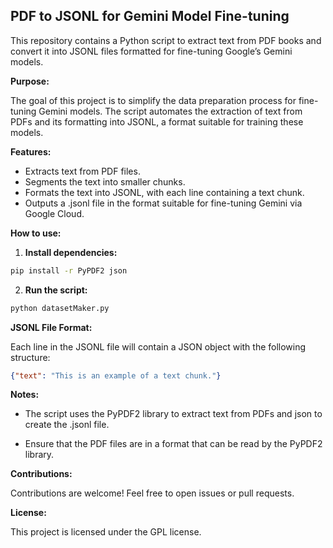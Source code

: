 ## PDF to JSONL for Gemini Model Fine-tuning

This repository contains a Python script to extract text from PDF books and convert it into JSONL files formatted for fine-tuning Google’s Gemini models.

**Purpose:**

The goal of this project is to simplify the data preparation process for fine-tuning Gemini models. The script automates the extraction of text from PDFs and its formatting into JSONL, a format suitable for training these models.

**Features:**

* Extracts text from PDF files.
* Segments the text into smaller chunks.
* Formats the text into JSONL, with each line containing a text chunk.
* Outputs a .jsonl file in the format suitable for fine-tuning Gemini via Google Cloud.

**How to use:**

1. **Install dependencies:**

```bash
pip install -r PyPDF2 json
```

2. **Run the script:**

```bash
python datasetMaker.py
```

<!-- **Example usage:**

```bash
python pdf_to_jsonl.py --input_dir ./pdfs --output_dir ./jsonl --chunk_size 500
```

**Parameters:**

* `--input_dir`: Path to the directory containing the PDF files.
* `--output_dir`: Path to the directory where the JSONL files will be saved.
* `--chunk_size`: Size of the text chunks (in number of words). -->

**JSONL File Format:**

Each line in the JSONL file will contain a JSON object with the following structure:

```json
{"text": "This is an example of a text chunk."}
```

**Notes:**

* The script uses the PyPDF2 library to extract text from PDFs and json to create the .jsonl file.
<!-- * The chunk size can be adjusted according to need. -->
* Ensure that the PDF files are in a format that can be read by the PyPDF2 library.

**Contributions:**

Contributions are welcome! Feel free to open issues or pull requests.

**License:**

This project is licensed under the GPL license.
